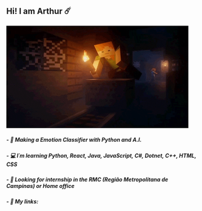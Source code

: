## Hi! I am Arthur :comet: 

![alexCarrinho](https://github.com/arthur-pereira-silva/arthur-pereira-silva/blob/main/alexCarrinho.gif)

##### - :brain: Making a Emotion Classifier with Python and A.I.
##### - :computer: I´m learning Python, React, Java, JavaScript, C#, Dotnet, C++, HTML, CSS  
##### - :incoming_envelope: Looking for internship in the RMC (Região Metropolitana de Campinas) or Home office
##### - :pushpin: My links: 

<!--
**arthur-pereira-silva/arthur-pereira-silva** is a ✨ _special_ ✨ repository because its `README.md` (this file) appears on your GitHub profile.

Here are some ideas to get you started:

- 🔭 I’m currently working on ...
- 🌱 I’m currently learning ...
- 👯 I’m looking to collaborate on ...
- 🤔 I’m looking for help with ...
- 💬 Ask me about ...
- 📫 How to reach me: ...
- 😄 Pronouns: ...
- ⚡ Fun fact: ...
-->
